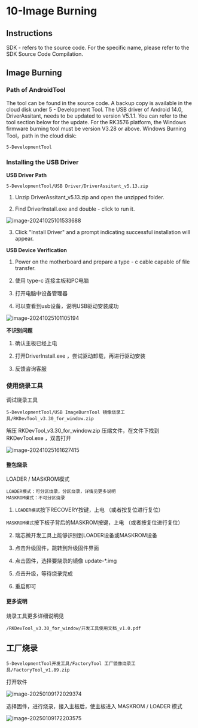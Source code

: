 # 10-Image Burning



## Instructions

SDK - refers to the source code. For the specific name, please refer to the SDK Source Code Compilation.



## Image Burning

### Path of AndroidTool

The tool can be found in the source code. A backup copy is available in the cloud disk under 5 - Development Tool.
The USB driver of Android 14.0, DriverAssitant, needs to be updated to version V5.1.1. You can refer to the tool section below for the update.
For the RK3576 platform, the Windows firmware burning tool must be version V3.28 or above.
Windows Burning Tool，path in the cloud disk:

```
5-DevelopmentTool
```



### Installing the USB Driver

**USB Driver Path**

```
5-DevelopmentTool/USB Driver/DriverAssitant_v5.13.zip
```

1. Unzip DriverAssitant_v5.13.zip and open the unzipped folder.

2. Find DriverInstall.exe and double - click to run it.

![image-20241025101533688](http://tanzhtanzh.oss-cn-shenzhen.aliyuncs.com/img/image-20241025101533688.png)

3. Click "Install Driver" and a prompt indicating successful installation will appear.

**USB Device Verification**

1. Power on the motherboard and prepare a type - c cable capable of file transfer.
2. 使用 type-c 连接主板和PC电脑

3. 打开电脑中设备管理器

4. 可以查看到usb设备，说明USB驱动安装成功

![image-20241025101105194](http://tanzhtanzh.oss-cn-shenzhen.aliyuncs.com/img/image-20241025101105194.png)





**不识别问题**

1. 确认主板已经上电

2. 打开DriverInstall.exe ，尝试驱动卸载，再进行驱动安装

3. 反馈咨询客服



### 使用烧录工具

调试烧录工具

```
5-DevelopmentTool/USB ImageBurnTool 镜像烧录工具/RKDevTool_v3.30_for_window.zip
```

解压 RKDevTool_v3.30_for_window.zip 压缩文件，在文件下找到 RKDevTool.exe ，双击打开

![image-20241025161627415](http://tanzhtanzh.oss-cn-shenzhen.aliyuncs.com/img/image-20241025161627415.png)



#### **整包烧录**

LOADER / MASKROM模式

```
LOADER模式：可分区烧录，分区烧录，详情见更多说明
MASKROM模式：不可分区烧录
```

1. `LOADER模式`按下RECOVERY按键，上电 （或者按复位进行复位）

`MASKROM模式`按下板子背后的MASKROM按键，上电 （或者按复位进行复位）

2. 瑞芯微开发工具上能够识别到LOADER设备或MASKROM设备

3. 点击升级固件，跳转到升级固件界面

4. 点击固件，选择要烧录的镜像 update-*.img

5. 点击升级，等待烧录完成

6. 重启即可



#### **更多说明**

烧录工具更多详细说明见

```
/RKDevTool_v3.30_for_window/开发工具使用文档_v1.0.pdf
```



## 工厂烧录

```
5-DevelopmentTool开发工具/FactoryTool 工厂镜像烧录工具/FactoryTool_v1.89.zip
```
打开软件

![image-20250109172029374](http://tanzhtanzh.oss-cn-shenzhen.aliyuncs.com/img/image-20250109172029374.png)

选择固件，进行烧录，接入主板后，使主板进入 MASKROM / LOADER 模式

![image-20250109172203575](http://tanzhtanzh.oss-cn-shenzhen.aliyuncs.com/img/image-20250109172203575.png)
